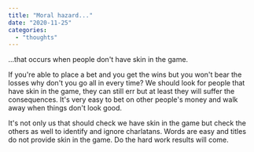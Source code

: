 ```yaml
---
title: "Moral hazard..."
date: "2020-11-25"
categories: 
  - "thoughts"
---
```


...that occurs when people don't have skin in the game.

If you're able to place a bet and you get the wins but you won't bear the losses why don't you go all in every time? We should look for people that have skin in the game, they can still err but at least they will suffer the consequences. It's very easy to bet on other people's money and walk away when things don't look good.

It's not only us that should check we have skin in the game but check the others as well to identify and ignore charlatans. Words are easy and titles do not provide skin in the game. Do the hard work results will come.
